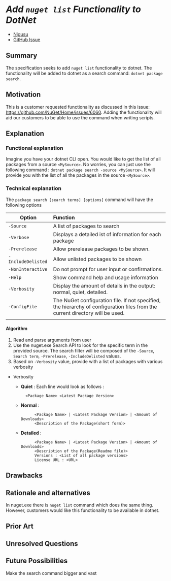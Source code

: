 # ***Add `nuget list` Functionality to DotNet***
<!-- Replace `Title` with an appropriate title for your design -->

- [Nigusu](https://github.com/Nigusu-Allehu) <!-- GitHub username link -->
- [GitHub Issue](https://github.com/NuGet/Home/issues/6060) <!-- GitHub Issue link -->

## Summary

<!-- One-paragraph description of the proposal. -->
The specification seeks to add `nuget list` functionality to dotnet. The functionality will be added to dotnet as a search command: `dotnet package search`.  
## Motivation 

<!-- Why are we doing this? What pain points does this solve? What is the expected outcome? -->
This is a customer requested functionality as discussed in this issue: https://github.com/NuGet/Home/issues/6060. Adding the functionality will aid our customers to be able to use the command when writing scripts.
## Explanation

### Functional explanation

<!-- Explain the proposal as if it were already implemented and you're teaching it to another person. -->
<!-- Introduce new concepts, functional designs with real life examples, and low-fidelity mockups or  pseudocode to show how this proposal would look. -->
Imagine you have your dotnet CLI open. You would like to get the list of all packages from a source `<MySource>`. No worries, you can just use the following command : `dotnet package search -source <MySource>`. It will provide you with the list of all the packages in the source `<MySource>`.
### Technical explanation

<!-- Explain the proposal in sufficient detail with implementation details, interaction models, and clarification of corner cases. -->
The `package search [search terms] [options]` command will have the following options 

| Option | Function |
|---------|:----------|
| `-Source` | A list of packages to search |
| `-Verbose` | Displays a detailed ist of information for each package |
| `-Prerelease` | Allow prerelease packages to be shown. |
| `-IncludeDelisted` | Allow unlisted packages to be shown |
| `-NonInteractive` | Do not prompt for user input or confirmations.|
| `-Help` | Show command help and usage information |
| `-Verbosity` | Display the amount of details in the output: normal, quiet, detailed. |
| `-ConfigFile` | The NuGet configuration file. If not specified, the hierarchy of configuration files from the current directory will be used. |
|||
#### **Algorithm**
1. Read and parse arguments from user
2. Use the nuget.exe Search API to look for the specific term in the provided source. The search filter will be composed of the `-Source`, `Search term`, `-Prerelease`, `-IncludeDelisted` values.
3. Based on `-Verbosity` value, provide with a list of packages with various verbosity
* Verbosity
    - **Quiet** : Each line would look as follows : 
    
            <Package Name> <Latest Package Version>
    - **Normal** :

                <Package Name> | <Latest Package Version> | <Amount of Downloads>
                <Description of the Package(short form)>
    - **Detailed** :

                <Package Name> | <Latest Package Version> | <Amount of Downloads>
                <Description of the Package(Readme file)>
                Versions : <List of all package versions>
                License URL : <URL>


## Drawbacks

<!-- Why should we not do this? -->

## Rationale and alternatives

<!-- Why is this the best design compared to other designs? -->
<!-- What other designs have been considered and why weren't they chosen? -->
<!-- What is the impact of not doing this? -->
In nuget.exe there is `nuget list` command which does the same thing. However, customers would like this functionality to be available in dotnet.

## Prior Art

<!-- What prior art, both good and bad are related to this proposal? -->
<!-- Do other features exist in other ecosystems and what experience have their community had? -->
<!-- What lessons from other communities can we learn from? -->
<!-- Are there any resources that are relevant to this proposal? -->

## Unresolved Questions

<!-- What parts of the proposal do you expect to resolve before this gets accepted? -->
<!-- What parts of the proposal need to be resolved before the proposal is stabilized? -->
<!-- What related issues would you consider out of scope for this proposal but can be addressed in the future? -->

## Future Possibilities

<!-- What future possibilities can you think of that this proposal would help with? -->
Make the search command bigger and vast